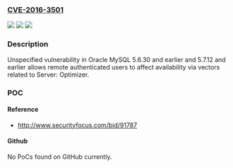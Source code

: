 ### [CVE-2016-3501](https://cve.mitre.org/cgi-bin/cvename.cgi?name=CVE-2016-3501)
![](https://img.shields.io/static/v1?label=Product&message=n%2Fa&color=blue)
![](https://img.shields.io/static/v1?label=Version&message=n%2Fa&color=blue)
![](https://img.shields.io/static/v1?label=Vulnerability&message=n%2Fa&color=brighgreen)

### Description

Unspecified vulnerability in Oracle MySQL 5.6.30 and earlier and 5.7.12 and earlier allows remote authenticated users to affect availability via vectors related to Server: Optimizer.

### POC

#### Reference
- http://www.securityfocus.com/bid/91787

#### Github
No PoCs found on GitHub currently.

